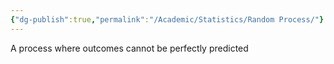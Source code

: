 ```yaml
---
{"dg-publish":true,"permalink":"/Academic/Statistics/Random Process/"}
---
```


A process where outcomes cannot be perfectly predicted  